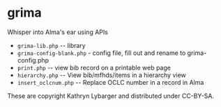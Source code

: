 grima
=======

Whisper into Alma's ear using APIs

* `grima-lib.php` -- library
* `grima-config-blank.php` - config file, fill out and rename to grima-config.php
* `print.php` -- view bib record on a printable web page
* `hierarchy.php` -- View bib/mfhds/items in a hierarchy view
* `insert_oclcnum.php` -- Replace OCLC number in a record in Alma

These are copyright Kathryn Lybarger and distributed under CC-BY-SA.
